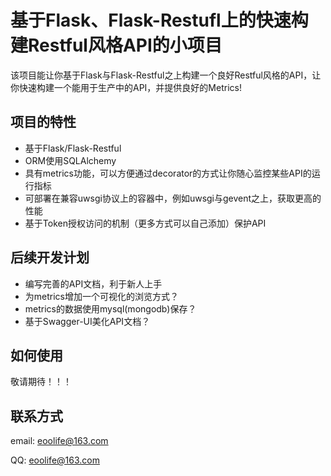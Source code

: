 # 基于Flask、Flask-Restufl上的快速构建Restful风格API的小项目

该项目能让你基于Flask与Flask-Restful之上构建一个良好Restful风格的API，让你快速构建一个能用于生产中的API，并提供良好的Metrics!

## 项目的特性

* 基于Flask/Flask-Restful
* ORM使用SQLAlchemy
* 具有metrics功能，可以方便通过decorator的方式让你随心监控某些API的运行指标
* 可部署在兼容uwsgi协议上的容器中，例如uwsgi与gevent之上，获取更高的性能
* 基于Token授权访问的机制（更多方式可以自己添加）保护API

## 后续开发计划

* 编写完善的API文档，利于新人上手
* 为metrics增加一个可视化的浏览方式？
* metrics的数据使用mysql(mongodb)保存？
* 基于Swagger-UI美化API文档？
    
## 如何使用      

敬请期待！！！


## 联系方式

email: eoolife@163.com

QQ: eoolife@163.com